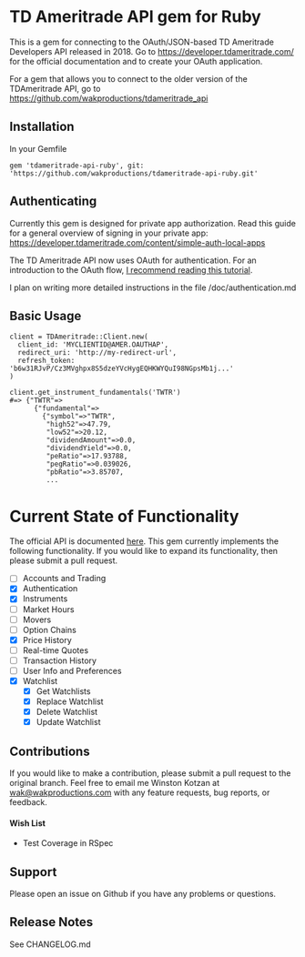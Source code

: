 # TD Ameritrade API gem for Ruby

This is a gem for connecting to the OAuth/JSON-based TD Ameritrade Developers API released in 2018. Go to 
https://developer.tdameritrade.com/ for the official documentation and to create your OAuth application.

For a gem that allows you to connect to the older version of the TDAmeritrade API, go to 
https://github.com/wakproductions/tdameritrade_api

## Installation

In your Gemfile

`gem 'tdameritrade-api-ruby', git: 'https://github.com/wakproductions/tdameritrade-api-ruby.git'`

## Authenticating

Currently this gem is designed for private app authorization. Read this guide for a general overview of signing in your
private app: https://developer.tdameritrade.com/content/simple-auth-local-apps

The TD Ameritrade API now uses OAuth for authentication. For an introduction to the OAuth flow, [I recommend reading
this tutorial](https://www.digitalocean.com/community/tutorials/an-introduction-to-oauth-2).

I plan on writing more detailed instructions in the file /doc/authentication.md

## Basic Usage

```
client = TDAmeritrade::Client.new(
  client_id: 'MYCLIENTID@AMER.OAUTHAP', 
  redirect_uri: 'http://my-redirect-url', 
  refresh_token: 'b6w31RJvP/Cz3MVghpx8S5dzeYVcHygEQHKWYQuI98NGpsMb1j...'
)

client.get_instrument_fundamentals('TWTR')
#=> {"TWTR"=>
      {"fundamental"=>
        {"symbol"=>"TWTR",
         "high52"=>47.79,
         "low52"=>20.12,
         "dividendAmount"=>0.0,
         "dividendYield"=>0.0,
         "peRatio"=>17.93788,
         "pegRatio"=>0.039026,
         "pbRatio"=>3.85707,
         ...
```

# Current State of Functionality

The official API is documented [here](https://developer.tdameritrade.com/apis). This gem currently implements the
following functionality. If you would like to expand its functionality, then please submit a pull request.

- [ ] Accounts and Trading
- [x] Authentication
- [x] Instruments
- [ ] Market Hours
- [ ] Movers
- [ ] Option Chains
- [x] Price History
- [ ] Real-time Quotes
- [ ] Transaction History
- [ ] User Info and Preferences
- [x] Watchlist
  - [x] Get Watchlists
  - [x] Replace Watchlist  
  - [x] Delete Watchlist  
  - [x] Update Watchlist  

## Contributions

If you would like to make a contribution, please submit a pull request to the original branch. Feel free to email me Winston Kotzan
at wak@wakproductions.com with any feature requests, bug reports, or feedback.

#### Wish List

* Test Coverage in RSpec

## Support

Please open an issue on Github if you have any problems or questions.

## Release Notes

See CHANGELOG.md